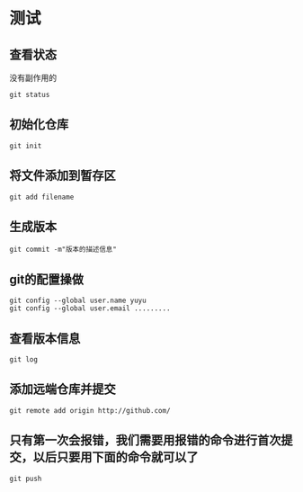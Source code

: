 # 测试

## 查看状态
没有副作用的

```shell
git status
```
## 初始化仓库

```shell
git init 
```


## 将文件添加到暂存区

```shell
git add filename
```


## 生成版本

```shell
git commit -m"版本的描述信息"
```

## git的配置操做

```shell
git config --global user.name yuyu
git config --global user.email .........
```

## 查看版本信息

```shell
git log
```


## 添加远端仓库并提交

```shell
git remote add origin http://github.com/
```

## 只有第一次会报错，我们需要用报错的命令进行首次提交，以后只要用下面的命令就可以了
```shell
git push
```




